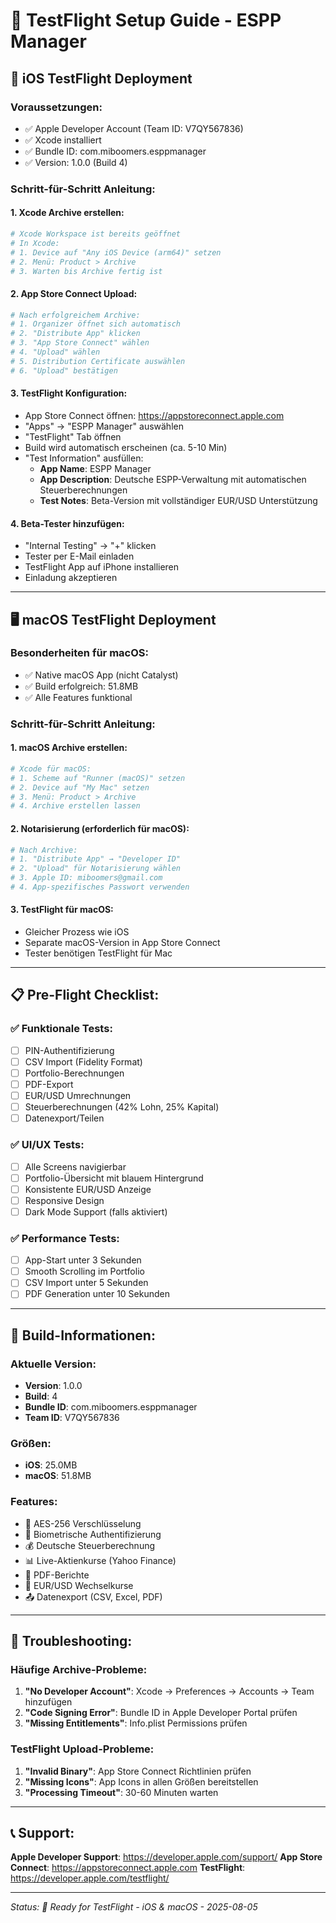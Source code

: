 # 🚀 TestFlight Setup Guide - ESPP Manager

## 📱 **iOS TestFlight Deployment**

### Voraussetzungen:
- ✅ Apple Developer Account (Team ID: V7QY567836)
- ✅ Xcode installiert 
- ✅ Bundle ID: com.miboomers.esppmanager
- ✅ Version: 1.0.0 (Build 4)

### Schritt-für-Schritt Anleitung:

#### 1. **Xcode Archive erstellen:**
```bash
# Xcode Workspace ist bereits geöffnet
# In Xcode:
# 1. Device auf "Any iOS Device (arm64)" setzen
# 2. Menü: Product > Archive
# 3. Warten bis Archive fertig ist
```

#### 2. **App Store Connect Upload:**
```bash
# Nach erfolgreichem Archive:
# 1. Organizer öffnet sich automatisch
# 2. "Distribute App" klicken
# 3. "App Store Connect" wählen
# 4. "Upload" wählen
# 5. Distribution Certificate auswählen
# 6. "Upload" bestätigen
```

#### 3. **TestFlight Konfiguration:**
- App Store Connect öffnen: https://appstoreconnect.apple.com
- "Apps" → "ESPP Manager" auswählen
- "TestFlight" Tab öffnen
- Build wird automatisch erscheinen (ca. 5-10 Min)
- "Test Information" ausfüllen:
  - **App Name**: ESPP Manager
  - **App Description**: Deutsche ESPP-Verwaltung mit automatischen Steuerberechnungen
  - **Test Notes**: Beta-Version mit vollständiger EUR/USD Unterstützung

#### 4. **Beta-Tester hinzufügen:**
- "Internal Testing" → "+" klicken
- Tester per E-Mail einladen
- TestFlight App auf iPhone installieren
- Einladung akzeptieren

---

## 🖥️ **macOS TestFlight Deployment**

### Besonderheiten für macOS:
- ✅ Native macOS App (nicht Catalyst)
- ✅ Build erfolgreich: 51.8MB
- ✅ Alle Features funktional

### Schritt-für-Schritt Anleitung:

#### 1. **macOS Archive erstellen:**
```bash
# Xcode für macOS:
# 1. Scheme auf "Runner (macOS)" setzen
# 2. Device auf "My Mac" setzen
# 3. Menü: Product > Archive
# 4. Archive erstellen lassen
```

#### 2. **Notarisierung (erforderlich für macOS):**
```bash
# Nach Archive:
# 1. "Distribute App" → "Developer ID"
# 2. "Upload" für Notarisierung wählen
# 3. Apple ID: miboomers@gmail.com
# 4. App-spezifisches Passwort verwenden
```

#### 3. **TestFlight für macOS:**
- Gleicher Prozess wie iOS
- Separate macOS-Version in App Store Connect
- Tester benötigen TestFlight für Mac

---

## 📋 **Pre-Flight Checklist:**

### ✅ **Funktionale Tests:**
- [ ] PIN-Authentifizierung
- [ ] CSV Import (Fidelity Format)
- [ ] Portfolio-Berechnungen
- [ ] PDF-Export
- [ ] EUR/USD Umrechnungen
- [ ] Steuerberechnungen (42% Lohn, 25% Kapital)
- [ ] Datenexport/Teilen

### ✅ **UI/UX Tests:**
- [ ] Alle Screens navigierbar
- [ ] Portfolio-Übersicht mit blauem Hintergrund
- [ ] Konsistente EUR/USD Anzeige
- [ ] Responsive Design
- [ ] Dark Mode Support (falls aktiviert)

### ✅ **Performance Tests:**
- [ ] App-Start unter 3 Sekunden
- [ ] Smooth Scrolling im Portfolio
- [ ] CSV Import unter 5 Sekunden
- [ ] PDF Generation unter 10 Sekunden

---

## 🔧 **Build-Informationen:**

### **Aktuelle Version:**
- **Version**: 1.0.0
- **Build**: 4
- **Bundle ID**: com.miboomers.esppmanager
- **Team ID**: V7QY567836

### **Größen:**
- **iOS**: 25.0MB
- **macOS**: 51.8MB

### **Features:**
- 🔐 AES-256 Verschlüsselung
- 📱 Biometrische Authentifizierung
- 💰 Deutsche Steuerberechnung
- 📊 Live-Aktienkurse (Yahoo Finance)
- 📄 PDF-Berichte
- 💱 EUR/USD Wechselkurse
- 📤 Datenexport (CSV, Excel, PDF)

---

## 🚨 **Troubleshooting:**

### **Häufige Archive-Probleme:**
1. **"No Developer Account"**: Xcode → Preferences → Accounts → Team hinzufügen
2. **"Code Signing Error"**: Bundle ID in Apple Developer Portal prüfen
3. **"Missing Entitlements"**: Info.plist Permissions prüfen

### **TestFlight Upload-Probleme:**
1. **"Invalid Binary"**: App Store Connect Richtlinien prüfen
2. **"Missing Icons"**: App Icons in allen Größen bereitstellen
3. **"Processing Timeout"**: 30-60 Minuten warten

---

## 📞 **Support:**

**Apple Developer Support**: https://developer.apple.com/support/
**App Store Connect**: https://appstoreconnect.apple.com
**TestFlight**: https://developer.apple.com/testflight/

---
*Status: 🚀 Ready for TestFlight - iOS & macOS - 2025-08-05*